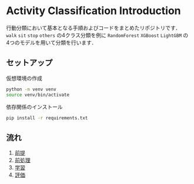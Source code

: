# Activity Classification Introduction
行動分類において基本となる手順およびコードをまとめたリポジトリです．
`walk` `sit` `stop` `others` の4クラス分類を例に `RandomForest` `XGBoost` `LightGBM` の4つのモデルを用いて分類を行います．

## セットアップ
仮想環境の作成
```bash
python -m venv venv
source venv/bin/activate
```

依存関係のインストール
```bash
pip install -r requirements.txt
```

## 流れ
1. [前提](0-prerequisites.md)
2. [前処理](1-preprocess.ipynb)
3. [学習](2-train.ipynb)
4. [評価](3-evaluate.ipynb)
